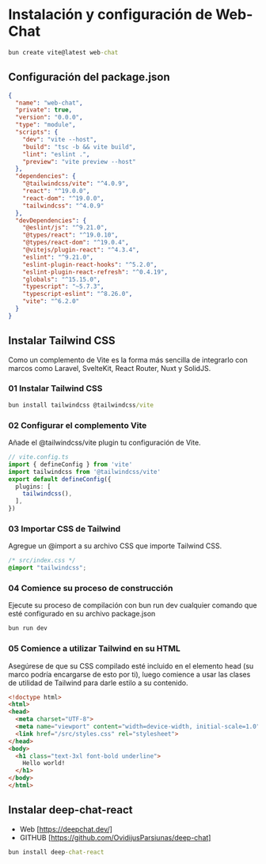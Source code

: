 # Instalación y configuración de Web-Chat

```cmd
bun create vite@latest web-chat
```

## Configuración del package.json

```json
{
  "name": "web-chat",
  "private": true,
  "version": "0.0.0",
  "type": "module",
  "scripts": {
    "dev": "vite --host",
    "build": "tsc -b && vite build",
    "lint": "eslint .",
    "preview": "vite preview --host"
  },
  "dependencies": {
    "@tailwindcss/vite": "^4.0.9",
    "react": "^19.0.0",
    "react-dom": "^19.0.0",
    "tailwindcss": "^4.0.9"
  },
  "devDependencies": {
    "@eslint/js": "^9.21.0",
    "@types/react": "^19.0.10",
    "@types/react-dom": "^19.0.4",
    "@vitejs/plugin-react": "^4.3.4",
    "eslint": "^9.21.0",
    "eslint-plugin-react-hooks": "^5.2.0",
    "eslint-plugin-react-refresh": "^0.4.19",
    "globals": "^15.15.0",
    "typescript": "~5.7.3",
    "typescript-eslint": "^8.26.0",
    "vite": "^6.2.0"
  }
}
```

## Instalar Tailwind CSS

Como un complemento de Vite es la forma más sencilla de integrarlo con marcos como Laravel, SvelteKit, React Router, Nuxt y SolidJS.

### 01 Instalar Tailwind CSS

```cmd
bun install tailwindcss @tailwindcss/vite
```

### 02 Configurar el complemento Vite

Añade el @tailwindcss/vite plugin tu configuración de Vite.

```ts
// vite.config.ts
import { defineConfig } from 'vite'
import tailwindcss from '@tailwindcss/vite'
export default defineConfig({
  plugins: [
    tailwindcss(),
  ],
})
```

### 03 Importar CSS de Tailwind

Agregue un @import a su archivo CSS que importe Tailwind CSS.

```css
/* src/index.css */
@import "tailwindcss";
```

### 04 Comience su proceso de construcción

Ejecute su proceso de compilación con bun run dev cualquier comando que esté configurado en su archivo package.json

```cmd
bun run dev
```

### 05 Comience a utilizar Tailwind en su HTML

Asegúrese de que su CSS compilado esté incluido en el elemento head (su marco podría encargarse de esto por ti), luego comience a usar las clases de utilidad de Tailwind para darle estilo a su contenido.

```html
<!doctype html>
<html>
<head>
  <meta charset="UTF-8">
  <meta name="viewport" content="width=device-width, initial-scale=1.0">
  <link href="/src/styles.css" rel="stylesheet">
</head>
<body>
  <h1 class="text-3xl font-bold underline">
    Hello world!
  </h1>
</body>
</html>
```

## Instalar deep-chat-react

* Web [https://deepchat.dev/]
* GITHUB [https://github.com/OvidijusParsiunas/deep-chat]

```cmd
bun install deep-chat-react
```
